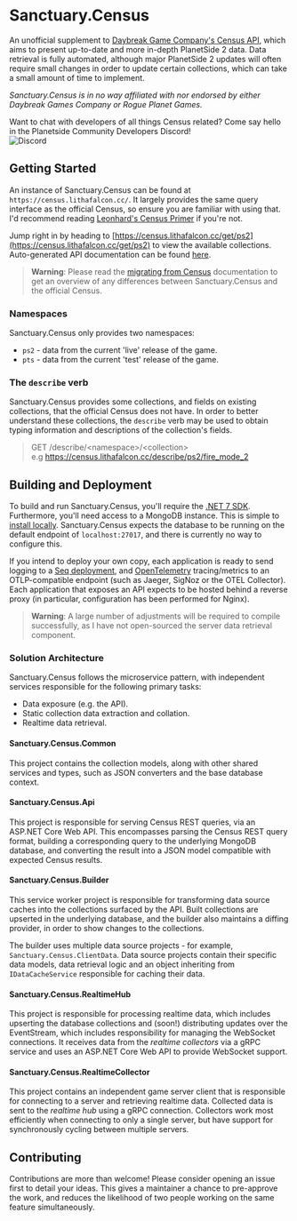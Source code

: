 ﻿# Sanctuary.Census

An unofficial supplement to [Daybreak Game Company's Census API](https://census.daybreakgames.com), which aims to present up-to-date and more
in-depth PlanetSide 2 data. Data retrieval is fully automated, although major PlanetSide 2 updates will often require small changes in order
to update certain collections, which can take a small amount of time to implement.

*Sanctuary.Census is in no way affiliated with nor endorsed by either Daybreak Games Company or Rogue Planet Games.*

Want to chat with developers of all things Census related? Come say hello in the Planetside Community Developers Discord!\
![Discord](https://img.shields.io/discord/1019343142471880775?color=blue&label=Planetside%20Community%20Developers&logo=discord&logoColor=%2302B4FF)

## Getting Started

An instance of Sanctuary.Census can be found at `https://census.lithafalcon.cc/`. It largely provides the same query interface
as the official Census, so ensure you are familiar with using that. I'd recommend reading
[Leonhard's Census Primer](https://github.com/leonhard-s/auraxium/wiki/Census-API-Primer) if you're not.

Jump right in by heading to [https://census.lithafalcon.cc/get/ps2](https://census.lithafalcon.cc/get/ps2) to view the available collections.
Auto-generated API documentation can be found [here](https://census.lithafalcon.cc/api-doc/index.html).

> **Warning**:
> Please read the [migrating from Census](docs/migrating-from-census.md) documentation to get an overview of any differences between
> Sanctuary.Census and the official Census.

### Namespaces

Sanctuary.Census only provides two namespaces:

- `ps2` - data from the current 'live' release of the game.
- `pts` - data from the current 'test' release of the game.

### The `describe` verb

Sanctuary.Census provides some collections, and fields on existing collections, that the official Census does not have.
In order to better understand these collections, the `describe` verb may be used to obtain typing information and
descriptions of the collection's fields.

> GET /describe/&lt;namespace&gt;/&lt;collection&gt;\
> e.g https://census.lithafalcon.cc/describe/ps2/fire_mode_2

## Building and Deployment

To build and run Sanctuary.Census, you'll require the [.NET 7 SDK](https://dotnet.microsoft.com/en-us/download/dotnet/7.0).
Furthermore, you'll need access to a MongoDB instance. This is simple to [install locally](https://www.mongodb.com/docs/manual/installation/).
Sanctuary.Census expects the database to be running on the default endpoint of `localhost:27017`, and there is currently
no way to configure this.

If you intend to deploy your own copy, each application is ready to send logging to a [Seq deployment](https://datalust.co/seq),
and [OpenTelemetry](https://opentelemetry.io) tracing/metrics to an OTLP-compatible endpoint (such as Jaeger, SigNoz or the OTEL
Collector). Each application that exposes an API expects to be hosted behind a reverse proxy (in particular, configuration has
been performed for Nginx).

> **Warning**:
> A large number of adjustments will be required to compile successfully, as I have not open-sourced the server data retrieval component.

### Solution Architecture

Sanctuary.Census follows the microservice pattern, with independent services responsible for the following primary tasks:

- Data exposure (e.g. the API).
- Static collection data extraction and collation.
- Realtime data retrieval.

#### Sanctuary.Census.Common

This project contains the collection models, along with other shared services and types, such as JSON converters
and the base database context.

#### Sanctuary.Census.Api

This project is responsible for serving Census REST queries, via an ASP.NET Core Web API.
This encompasses parsing the Census REST query format, building a corresponding query to
the underlying MongoDB database, and converting the result into a JSON model compatible
with expected Census results.

#### Sanctuary.Census.Builder

This service worker project is responsible for transforming data source caches into the
collections surfaced by the API. Built collections are upserted in the underlying database,
and the builder also maintains a diffing provider, in order to show changes to the collections.

The builder uses multiple data source projects - for example, `Sanctuary.Census.ClientData`. Data source projects contain their
specific data models, data retrieval logic and an object inheriting from `IDataCacheService` responsible for caching their data.

#### Sanctuary.Census.RealtimeHub

This project is responsible for processing realtime data, which includes upserting the database collections and (soon!) distributing
updates over the EventStream, which includes responsibility for managing the WebSocket connections. It receives data from the
*realtime collectors* via a gRPC service and uses an ASP.NET Core Web API to provide WebSocket support.

#### Sanctuary.Census.RealtimeCollector

This project contains an independent game server client that is responsible for connecting to a server and retrieving realtime data.
Collected data is sent to the *realtime hub* using a gRPC connection. Collectors work most efficiently when connecting to only a single
server, but have support for synchronously cycling between multiple servers.

## Contributing

Contributions are more than welcome! Please consider opening an issue first to detail your ideas. This gives a maintainer a chance
to pre-approve the work, and reduces the likelihood of two people working on the same feature simultaneously.
